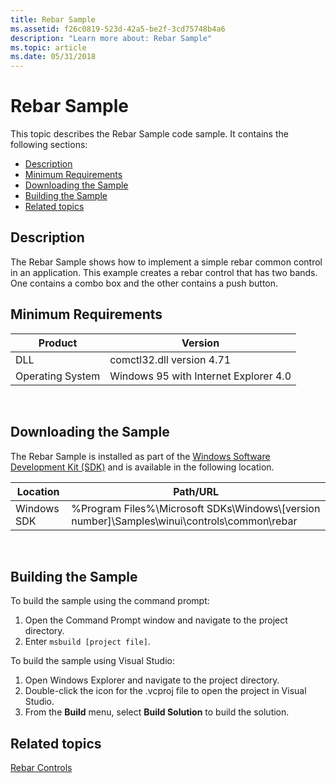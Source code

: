 ```yaml
---
title: Rebar Sample
ms.assetid: f26c0819-523d-42a5-be2f-3cd75748b4a6
description: "Learn more about: Rebar Sample"
ms.topic: article
ms.date: 05/31/2018
---
```


# Rebar Sample

This topic describes the Rebar Sample code sample. It contains the following sections:

-   [Description](#description)
-   [Minimum Requirements](#minimum-requirements)
-   [Downloading the Sample](#downloading-the-sample)
-   [Building the Sample](#building-the-sample)
-   [Related topics](#related-topics)

## Description

The Rebar Sample shows how to implement a simple rebar common control in an application. This example creates a rebar control that has two bands. One contains a combo box and the other contains a push button.

## Minimum Requirements



| Product          | Version                               |
|------------------|---------------------------------------|
| DLL              | comctl32.dll version 4.71             |
| Operating System | Windows 95 with Internet Explorer 4.0 |



 

## Downloading the Sample

The Rebar Sample is installed as part of the [Windows Software Development Kit (SDK)](https://msdn.microsoft.com/windows/bb980924.aspx) and is available in the following location.



| Location    | Path/URL                                                                                              |
|-------------|-------------------------------------------------------------------------------------------------------|
| Windows SDK | %Program Files%\\Microsoft SDKs\\Windows\\\[version number\]\\Samples\\winui\\controls\\common\\rebar |



 

## Building the Sample

To build the sample using the command prompt:

1.  Open the Command Prompt window and navigate to the project directory.
2.  Enter `msbuild [project file]`.

To build the sample using Visual Studio:

1.  Open Windows Explorer and navigate to the project directory.
2.  Double-click the icon for the .vcproj file to open the project in Visual Studio.
3.  From the **Build** menu, select **Build Solution** to build the solution.

## Related topics

<dl> <dt>

[Rebar Controls](rebar-controls.md)
</dt> </dl>

 

 




